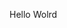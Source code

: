 Hello Wolrd





















































































































































































































































































































































































































































































































































































































































































































































































































































































































































































































































































































































































































































































































































































































































































































































































































































































































































































































































































































































































































































































































































































































































































































































































































































































































































































































































































































































































































































































































































































































































































































































































































































































































































































































































































































































































































































































































































































































































































































































































































































































































































































































































































































































































































































































































































































































































































































































































































































































































































































































































































































































































































































































































































































































































































































































































